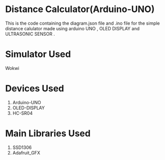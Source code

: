 # Distance Calculator(Arduino-UNO)
This is the code containing the diagram.json file and .ino file for the simple distance calulator made using arduino UNO , OLED DISPLAY and ULTRASONIC SENSOR .

# Simulator Used

Wokwi 

# Devices Used

1) Arduino-UNO
2) OLED-DISPLAY
3) HC-SR04

# Main Libraries Used

1) SSD1306
2) Adafruit_GFX


